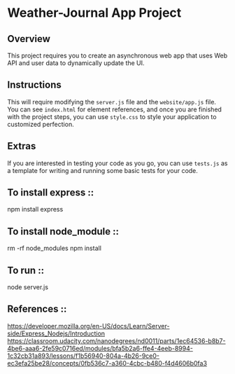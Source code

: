 # Weather-Journal App Project

## Overview
This project requires you to create an asynchronous web app that uses Web API and user data to dynamically update the UI. 

## Instructions
This will require modifying the `server.js` file and the `website/app.js` file. You can see `index.html` for element references, and once you are finished with the project steps, you can use `style.css` to style your application to customized perfection.

## Extras
If you are interested in testing your code as you go, you can use `tests.js` as a template for writing and running some basic tests for your code.


## To install express :: 
npm install express 

## To install node_module ::
rm -rf node_modules
npm install

## To run ::
node server.js

## References ::
https://developer.mozilla.org/en-US/docs/Learn/Server-side/Express_Nodejs/Introduction
https://classroom.udacity.com/nanodegrees/nd0011/parts/1ec64536-b8b7-4be6-aaa6-2fe59c0716ed/modules/bfa5b2a6-ffe4-4eeb-8994-1c32cb31a893/lessons/f1b56940-804a-4b26-9ce0-ec3efa25be28/concepts/0fb536c7-a360-4cbc-b480-f4d4606b0fa3
